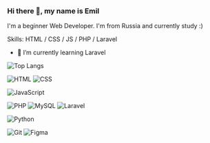 ### Hi there 👋, my name is Emil

I'm a beginner Web Developer. I'm from Russia and currently study :)

Skills: HTML / CSS / JS / PHP / Laravel

- 🌱 I’m currently learning Laravel 

![Top Langs](https://github-readme-stats.vercel.app/api/top-langs/?username=emilburganov)

![HTML]([https://img.shields.io/badge/-HTML-090909?style=for-the-badge&logo=html](https://img.shields.io/badge/HTML5-E34F26?style=for-the-badge&logo=html5&logoColor=white))
![CSS]([https://img.shields.io/badge/-css-090909?style=for-the-badge&logo=css](https://img.shields.io/badge/CSS3-1572B6?style=for-the-badge&logo=css3&logoColor=white))

![JavaScript](https://img.shields.io/badge/-JavaScript-090909?style=for-the-badge&logo=javascript)

![PHP](https://img.shields.io/badge/-php-090909?style=for-the-badge&logo=php)
![MySQL](https://img.shields.io/badge/-mysql-090909?style=for-the-badge&logo=mysql)
![Laravel](https://img.shields.io/badge/-laravel-090909?style=for-the-badge&logo=laravel)

![Python](https://img.shields.io/badge/-python-090909?style=for-the-badge&logo=python)

![Git](https://img.shields.io/badge/-git-090909?style=for-the-badge&logo=git)
![Figma](https://img.shields.io/badge/-figma-090909?style=for-the-badge&logo=figma)

